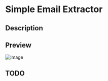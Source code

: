 # Simple Email Extractor

## Description

## Preview

![image](https://user-images.githubusercontent.com/3717296/37259325-140600d8-2585-11e8-9133-726c9cef3d0b.png)

## TODO

